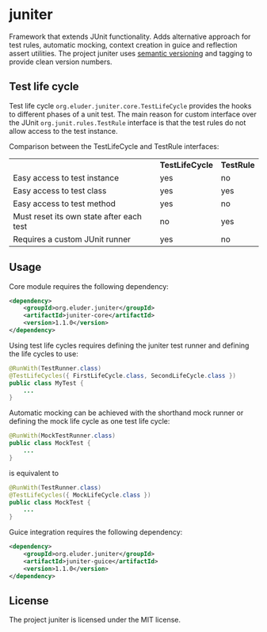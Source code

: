 juniter
=======

Framework that extends JUnit functionality. Adds alternative approach for test
rules, automatic mocking, context creation in guice and reflection assert
utilities. The project juniter uses [semantic versioning](http://semver.org/)
and tagging to provide clean version numbers.

Test life cycle
---------------

Test life cycle `org.eluder.juniter.core.TestLifeCycle` provides the hooks to
different phases of a unit test. The main reason for custom interface over the
JUnit `org.junit.rules.TestRule` interface is that the test rules do not allow
access to the test instance.

Comparison between the TestLifeCycle and TestRule interfaces:

<table>
  <tr>
    <td></td>
    <td><strong>TestLifeCycle</strong></td>
    <td><strong>TestRule</strong></td>
  </tr>
  <tr>
    <td>Easy access to test instance</td>
    <td>yes</td>
    <td>no</td>
  </tr>
  <tr>
    <td>Easy access to test class</td>
    <td>yes</td>
    <td>yes</td>
  </tr>
  <tr>
    <td>Easy access to test method</td>
    <td>yes</td>
    <td>no</td>
  </tr>
  <tr>
    <td>Must reset its own state after each test</td>
    <td>no</td>
    <td>yes</td>
  </tr>
  <tr>
    <td>Requires a custom JUnit runner</td>
    <td>yes</td>
    <td>no</td>
  </tr>
</table>


Usage
-----

Core module requires the following dependency:

```xml
<dependency>
    <groupId>org.eluder.juniter</groupId>
    <artifactId>juniter-core</artifactId>
    <version>1.1.0</version>
</dependency>
```

Using test life cycles requires defining the juniter test runner and defining
the life cycles to use:

```java
@RunWith(TestRunner.class)
@TestLifeCycles({ FirstLifeCycle.class, SecondLifeCycle.class })
public class MyTest {
    ...
}
```

Automatic mocking can be achieved with the shorthand mock runner or defining
the mock life cycle as one test life cycle:

```java
@RunWith(MockTestRunner.class)
public class MockTest {
    ...
}
```

is equivalent to

```java
@RunWith(TestRunner.class)
@TestLifeCycles({ MockLifeCycle.class })
public class MockTest {
    ...
}
```
Guice integration requires the following dependency:

```xml
<dependency>
    <groupId>org.eluder.juniter</groupId>
    <artifactId>juniter-guice</artifactId>
    <version>1.1.0</version>
</dependency>
```

License
-------

The project juniter is licensed under the MIT license.
